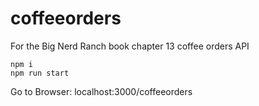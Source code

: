 # coffeeorders
For the Big Nerd Ranch book chapter 13 coffee orders API

```
npm i
npm run start
```
Go to Browser:
localhost:3000/coffeeorders
